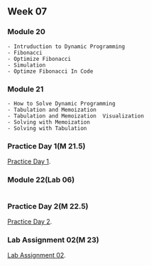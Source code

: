 ## Week 07

### Module 20
```
- Intruduction to Dynamic Programming
- Fibonacci
- Optimize Fibonacci
- Simulation
- Optimze Fibonacci In Code
```

### Module 21
```
- How to Solve Dynamic Programming 
- Tabulation and Memoization 
- Tabulation and Memoization  Visualization
- Solving with Memoization
- Solving with Tabulation
```


### Practice Day 1(M 21.5)
[Practice Day 1]().


### Module 22(Lab 06)
```
```

### Practice Day 2(M 22.5)
[Practice Day 2]().


### Lab Assignment 02(M 23)
[Lab Assignment 02]().
